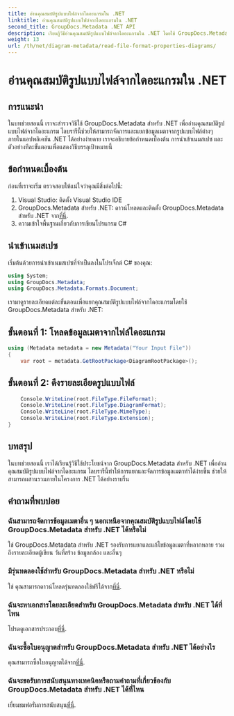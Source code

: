 ```yaml
---
title: อ่านคุณสมบัติรูปแบบไฟล์จากไดอะแกรมใน .NET
linktitle: อ่านคุณสมบัติรูปแบบไฟล์จากไดอะแกรมใน .NET
second_title: GroupDocs.Metadata .NET API
description: เรียนรู้วิธีอ่านคุณสมบัติรูปแบบไฟล์จากไดอะแกรมใน .NET โดยใช้ GroupDocs.Metadata แยกข้อมูลเมตาที่มีรายละเอียดได้อย่างง่ายดาย
weight: 13
url: /th/net/diagram-metadata/read-file-format-properties-diagrams/
---
```


# อ่านคุณสมบัติรูปแบบไฟล์จากไดอะแกรมใน .NET

## การแนะนำ
ในบทช่วยสอนนี้ เราจะสำรวจวิธีใช้ GroupDocs.Metadata สำหรับ .NET เพื่ออ่านคุณสมบัติรูปแบบไฟล์จากไดอะแกรม ไลบรารีนี้ช่วยให้สามารถจัดการและแยกข้อมูลเมตาจากรูปแบบไฟล์ต่างๆ ภายในแอปพลิเคชัน .NET ได้อย่างง่ายดาย เราจะอธิบายข้อกำหนดเบื้องต้น การนำเข้าเนมสเปซ และตัวอย่างทีละขั้นตอนเพื่อแสดงวิธีบรรลุเป้าหมายนี้

## ข้อกำหนดเบื้องต้น
ก่อนที่เราจะเริ่ม ตรวจสอบให้แน่ใจว่าคุณมีสิ่งต่อไปนี้:
1. Visual Studio: ติดตั้ง Visual Studio IDE
2.  GroupDocs.Metadata สำหรับ .NET: ดาวน์โหลดและติดตั้ง GroupDocs.Metadata สำหรับ .NET จาก[ที่นี่](https://releases.groupdocs.com/metadata/net/).
3. ความเข้าใจพื้นฐานเกี่ยวกับการเขียนโปรแกรม C#

## นำเข้าเนมสเปซ
เริ่มต้นด้วยการนำเข้าเนมสเปซที่จำเป็นลงในโปรเจ็กต์ C# ของคุณ:
```csharp
using System;
using GroupDocs.Metadata;
using GroupDocs.Metadata.Formats.Document;
```

เรามาดูรายละเอียดแต่ละขั้นตอนเพื่อแยกคุณสมบัติรูปแบบไฟล์จากไดอะแกรมโดยใช้ GroupDocs.Metadata สำหรับ .NET:
## ขั้นตอนที่ 1: โหลดข้อมูลเมตาจากไฟล์ไดอะแกรม
```csharp
using (Metadata metadata = new Metadata("Your Input File"))
{
    var root = metadata.GetRootPackage<DiagramRootPackage>();
```
## ขั้นตอนที่ 2: ดึงรายละเอียดรูปแบบไฟล์
```csharp
    Console.WriteLine(root.FileType.FileFormat);
    Console.WriteLine(root.FileType.DiagramFormat);
    Console.WriteLine(root.FileType.MimeType);
    Console.WriteLine(root.FileType.Extension);
}
```

## บทสรุป
ในบทช่วยสอนนี้ เราได้เรียนรู้วิธีใช้ประโยชน์จาก GroupDocs.Metadata สำหรับ .NET เพื่ออ่านคุณสมบัติรูปแบบไฟล์จากไดอะแกรม ไลบรารีนี้ทำให้การแยกและจัดการข้อมูลเมตาทำได้ง่ายขึ้น ช่วยให้สามารถผสานรวมภายในโครงการ .NET ได้อย่างราบรื่น

## คำถามที่พบบ่อย
### ฉันสามารถจัดการข้อมูลเมตาอื่น ๆ นอกเหนือจากคุณสมบัติรูปแบบไฟล์โดยใช้ GroupDocs.Metadata สำหรับ .NET ได้หรือไม่
ใช่ GroupDocs.Metadata สำหรับ .NET รองรับการแยกและแก้ไขข้อมูลเมตาที่หลากหลาย รวมถึงรายละเอียดผู้เขียน วันที่สร้าง ข้อมูลกล้อง และอื่นๆ
### มีรุ่นทดลองใช้สำหรับ GroupDocs.Metadata สำหรับ .NET หรือไม่
 ใช่ คุณสามารถดาวน์โหลดรุ่นทดลองใช้ฟรีได้จาก[ที่นี่](https://releases.groupdocs.com/).
### ฉันจะหาเอกสารโดยละเอียดสำหรับ GroupDocs.Metadata สำหรับ .NET ได้ที่ไหน
 โปรดดูเอกสารประกอบ[ที่นี่](https://tutorials.groupdocs.com/metadata/net/).
### ฉันจะซื้อใบอนุญาตสำหรับ GroupDocs.Metadata สำหรับ .NET ได้อย่างไร
 คุณสามารถซื้อใบอนุญาตได้จาก[ที่นี่](https://purchase.groupdocs.com/buy).
### ฉันจะขอรับการสนับสนุนทางเทคนิคหรือถามคำถามที่เกี่ยวข้องกับ GroupDocs.Metadata สำหรับ .NET ได้ที่ไหน
 เยี่ยมชมฟอรั่มการสนับสนุน[ที่นี่](https://forum.groupdocs.com/c/metadata/14).